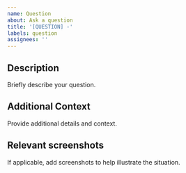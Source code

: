 ```yaml
---
name: Question
about: Ask a question
title: '[QUESTION] -'
labels: question
assignees: ''
---
```


## Description

Briefly describe your question.

## Additional Context

Provide additional details and context.

## Relevant screenshots

If applicable, add screenshots to help illustrate the situation.
